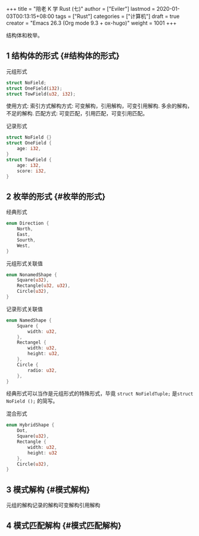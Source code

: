 +++
title = "陪老 K 学 Rust (七)"
author = ["Eviler"]
lastmod = 2020-01-03T00:13:15+08:00
tags = ["Rust"]
categories = ["计算机"]
draft = true
creator = "Emacs 26.3 (Org mode 9.3 + ox-hugo)"
weight = 1001
+++

结构体和枚举。
<!--more-->


## <span class="section-num">1</span> 结构体的形式 {#结构体的形式}

元组形式

```rust
struct NoField;
struct OneField(i32);
struct TowField(u32, i32);
```

使用方式: 索引方式解构方式: 可变解构，引用解构，可变引用解构. 多余的解构，不足的解构.
匹配方式: 可变匹配，引用匹配，可变引用匹配。

记录形式

```rust
struct NoField {}
struct OneField {
    age: i32,
}
struct TowField {
    age: i32,
    score: i32,
}
```


## <span class="section-num">2</span> 枚举的形式 {#枚举的形式}

经典形式

```rust
enum Direction {
    North,
    East,
    Sourth,
    West,
}
```

元组形式关联值

```rust
enum NonamedShape {
    Square(u32),
    Rectangle(u32, u32),
    Circle(u32),
}
```

记录形式关联值

```rust
enum NamedShape {
    Square {
        width: u32,
    },
    Rectangel {
        width: u32,
        height: u32,
    },
    Circle {
        radio: u32,
    },
}
```

经典形式可以当作是元组形式的特殊形式，毕竟 `struct NoFieldTuple;` 是`struct NoField ();` 的简写。

混合形式

```rust
enum HybridShape {
    Dot,
    Square(u32),
    Rectangle {
        width: u32,
        height: u32
    },
    Circle(u32),
}
```


## <span class="section-num">3</span> 模式解构 {#模式解构}

元组的解构记录的解构可变解构引用解构


## <span class="section-num">4</span> 模式匹配解构 {#模式匹配解构}
